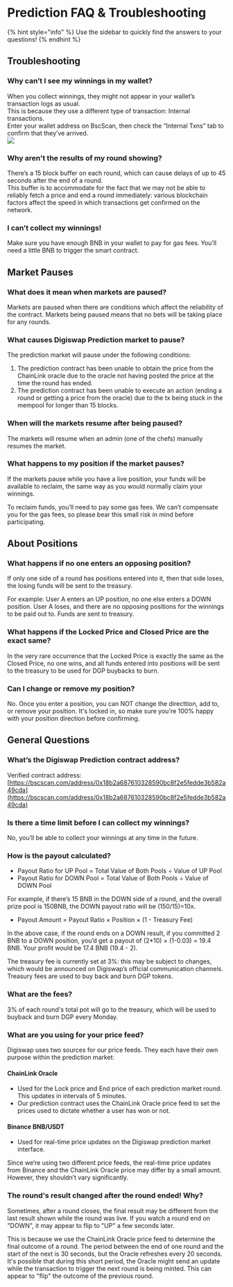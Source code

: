 # Prediction FAQ & Troubleshooting

{% hint style="info" %}
Use the sidebar to quickly find the answers to your questions!
{% endhint %}

## Troubleshooting <a id="docs-internal-guid-361a9c15-7fff-0185-2f69-1125f1a3fe13"></a>

### Why can’t I see my winnings in my wallet?

When you collect winnings, they might not appear in your wallet’s transaction logs as usual.  
This is because they use a different type of transaction: Internal transactions.  
Enter your wallet address on BscScan, then check the “Internal Txns” tab to confirm that they’ve arrived.  
![](https://lh5.googleusercontent.com/9NoIvK-oztyEaizCfgrj-poPIP_uWeFDYsa0_nxN3sKUiIwFdACy_BemrtRLJn-ZkyW3LprfRn4s9lL24BOGb-I-t1vHoh5wkuTx7bObHQl5sS7xPmuZEOTVPUXr7LPNAfPfqr12)

### Why aren't the results of my round showing?

There’s a 15 block buffer on each round, which can cause delays of up to 45 seconds after the end of a round.  
This buffer is to accommodate for the fact that we may not be able to reliably fetch a price and end a round immediately: various blockchain factors affect the speed in which transactions get confirmed on the network.

### I can’t collect my winnings!

Make sure you have enough BNB in your wallet to pay for gas fees. You’ll need a little BNB to trigger the smart contract.

## Market Pauses

### What does it mean when markets are paused?

Markets are paused when there are conditions which affect the reliability of the contract. Markets being paused means that no bets will be taking place for any rounds.

### What causes Digiswap Prediction market to pause?

The prediction market will pause under the following conditions:

1. The prediction contract has been unable to obtain the price from the ChainLink oracle due to the oracle not having posted the price at the time the round has ended.
2. The prediction contract has been unable to execute an action \(ending a round or getting a price from the oracle\) due to the tx being stuck in the mempool for longer than 15 blocks.

### When will the markets resume after being paused?

The markets will resume when an admin \(one of the chefs\) manually resumes the market.

### What happens to my position if the market pauses?

If the markets pause while you have a live position, your funds will be available to reclaim, the same way as you would normally claim your winnings.

To reclaim funds, you’ll need to pay some gas fees. We can’t compensate you for the gas fees, so please bear this small risk in mind before participating.

## About Positions

### **What happens if no one enters an opposing position?**

If only one side of a round has positions entered into it, then that side loses, the losing funds will be sent to the treasury. 

For example: User A enters an UP position, no one else enters a DOWN position. User A loses, and there are no opposing positions for the winnings to be paid out to. Funds are sent to treasury.

### **What happens if the Locked Price and Closed Price are the exact same?**

In the very rare occurrence that the Locked Price is exactly the same as the Closed Price, no one wins, and all funds entered into positions will be sent to the treasury to be used for DGP buybacks to burn.

### **Can I change or remove my position?**

No. Once you enter a position, you can NOT change the directtion, add to, or remove your position. It's locked in, so make sure you're 100% happy with your position direction before confirming. 

## General Questions

### What’s the Digiswap Prediction contract address?

Verified contract address: [https://bscscan.com/address/0x18b2a687610328590bc8f2e5fedde3b582a49cda](https://bscscan.com/address/0x18b2a687610328590bc8f2e5fedde3b582a49cda)

### Is there a time limit before I can collect my winnings?

No, you’ll be able to collect your winnings at any time in the future.

### How is the payout calculated?

* Payout Ratio for UP Pool = Total Value of Both Pools ÷ Value of UP Pool
* Payout Ratio for DOWN Pool = Total Value of Both Pools ÷ Value of DOWN Pool

For example, if there’s 15 BNB in the DOWN side of a round, and the overall prize pool is 150BNB, the DOWN payout ratio will be \(150/15\)=10x.

* Payout Amount = Payout Ratio × Position × \(1 - Treasury Fee\)

In the above case, if the round ends on a DOWN result, if you committed 2 BNB to a DOWN position, you’d get a payout of \(2\*10\) × \(1-0.03\) = 19.4 BNB. Your profit would be 17.4 BNB \(19.4 - 2\).

The treasury fee is currently set at 3%: this may be subject to changes, which would be announced on Digiswap’s official communication channels. Treasury fees are used to buy back and burn DGP tokens.

### **What are the fees?**

3% of each round's total pot will go to the treasury, which will be used to buyback and burn DGP every Monday.

### What are you using for your price feed?

Digiswap uses two sources for our price feeds. They each have their own purpose within the prediction market:

#### ChainLink Oracle

* Used for the Lock price and End price of each prediction market round. This updates in intervals of 5 minutes.
* Our prediction contract uses the ChainLink Oracle price feed to set the prices used to dictate whether a user has won or not.

#### Binance BNB/USDT

* Used for real-time price updates on the Digiswap prediction market interface.

Since we’re using two different price feeds, the real-time price updates from Binance and the ChainLink Oracle price may differ by a small amount. However, they shouldn’t vary significantly.

### The round's result changed after the round ended! Why?

Sometimes, after a round closes, the final result may be different from the last result shown while the round was live. If you watch a round end on "DOWN", it may appear to flip to "UP" a few seconds later.

This is because we use the ChainLink Oracle price feed to determine the final outcome of a round. The period between the end of one round and the start of the next is 30 seconds, but the Oracle refreshes every 20 seconds. It's possible that during this short period, the Oracle might send an update while the transaction to trigger the next round is being minted. This can appear to "flip" the outcome of the previous round.

